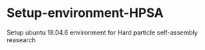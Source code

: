 # Setup-environment-HPSA
Setup ubuntu 18.04.6 environment for Hard particle self-assembly reasearch
